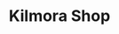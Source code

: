 ---
title: "Kilmora Shop"
url: /uttarakhand/kilmora-shop-almora-bageshwar-highway/
shop: clothes
---